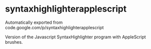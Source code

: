 # syntaxhighlighterapplescript
Automatically exported from code.google.com/p/syntaxhighlighterapplescript

Version of the Javascript SyntaxHighlighter program with AppleScript brushes.
